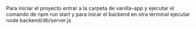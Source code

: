 Para iniciar el proyecto entrar a la carpeta de vanilla-app y ejecutar el comando de npm run start y para inicar el backend  en otra terminal ejecutar node backend/db/server.js 